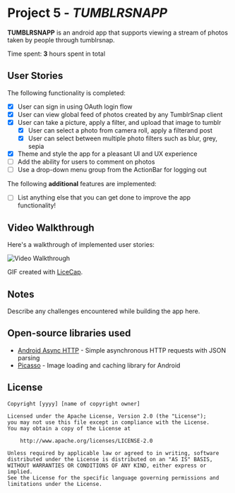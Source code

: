 # Project 5 - *TUMBLRSNAPP*

**TUMBLRSNAPP** is an android app that supports viewing a stream of photos taken by people through tumblrsnap.

Time spent: **3** hours spent in total

## User Stories

The following functionality is completed:

* [X] User can sign in using OAuth login flow
* [X] User can view global feed of photos created by any TumblrSnap client
* [X] User can take a picture, apply a filter, and upload that image to tumblr
  * [X] User can select a photo from camera roll, apply a filterand post
  * [X] User can select between multiple photo filters such as blur, grey, sepia
* [X] Theme and style the app for a pleasant UI and UX experience
* [ ] Add the ability for users to comment on photos
* [ ] Use a drop-down menu group from the ActionBar for logging out

The following **additional** features are implemented:

* [ ] List anything else that you can get done to improve the app functionality!

## Video Walkthrough 

Here's a walkthrough of implemented user stories:

<img src='http://i.imgur.com/link/to/your/gif/file.gif' title='Video Walkthrough' width='' alt='Video Walkthrough' />

GIF created with [LiceCap](http://www.cockos.com/licecap/).

## Notes

Describe any challenges encountered while building the app here.

## Open-source libraries used

- [Android Async HTTP](https://github.com/loopj/android-async-http) - Simple asynchronous HTTP requests with JSON parsing
- [Picasso](http://square.github.io/picasso/) - Image loading and caching library for Android

## License

    Copyright [yyyy] [name of copyright owner]

    Licensed under the Apache License, Version 2.0 (the "License");
    you may not use this file except in compliance with the License.
    You may obtain a copy of the License at

        http://www.apache.org/licenses/LICENSE-2.0

    Unless required by applicable law or agreed to in writing, software
    distributed under the License is distributed on an "AS IS" BASIS,
    WITHOUT WARRANTIES OR CONDITIONS OF ANY KIND, either express or implied.
    See the License for the specific language governing permissions and
    limitations under the License.
